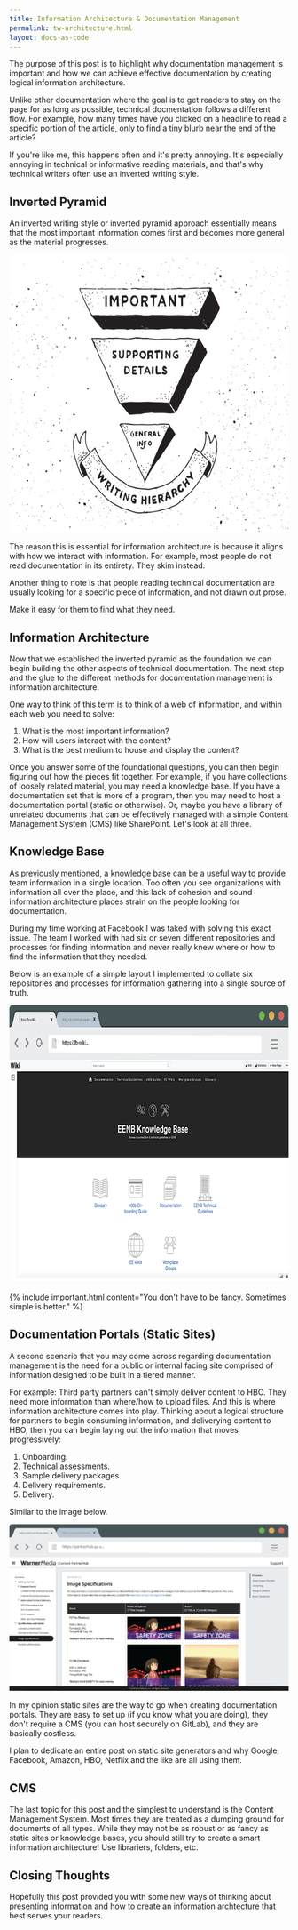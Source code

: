 ```yaml
---
title: Information Architecture & Documentation Management
permalink: tw-architecture.html
layout: docs-as-code
---
```


The purpose of this post is to highlight why documentation management is important and how we can achieve effective documentation by creating logical information architecture.

Unlike other documentation where the goal is to get readers to stay on the page for as long as possible, technical docmentation follows a different flow. For example, how many times have you clicked on a headline to read a specific portion of the article, only to find a tiny blurb near the end of the article?

If you're like me, this happens often and it's pretty annoying. It's especially annoying in technical or informative reading materials, and that's why technical writers often use an inverted writing style.

## Inverted Pyramid

An inverted writing style or inverted pyramid approach essentially means that the most important information comes first and becomes more general as the material progresses.

<div class="post-image-container">
    <img class="post-image" style="height: 500px" src="images/pyramid.jpeg" />
</div>

The reason this is essential for information architecture is because it aligns with how we interact with information. For example, most people do not read documentation in its entirety. They skim instead. 

Another thing to note is that people reading technical documentation are usually looking for a specific piece of information, and not drawn out prose. 

Make it easy for them to find what they need.

## Information Architecture

Now that we established the inverted pyramid as the foundation we can begin building the other aspects of technical documentation. The next step and the glue to the different methods for documentation management is information architecture. 

One way to think of this term is to think of a web of information, and within each web you need to solve:

1. What is the most important information?
1. How will users interact with the content?
1. What is the best medium to house and display the content?

Once you answer some of the foundational questions, you can then begin figuring out how the pieces fit together. For example, if you have collections of loosely related material, you may need a knowledge base. If you have a documentation set that is more of a program, then you may need to host a documentation portal (static or otherwise). Or, maybe you have a library of unrelated documents that can be effectively managed with a simple Content Management System (CMS) like SharePoint. Let's look at all three.

## Knowledge Base

As previously mentioned, a knowledge base can be a useful way to provide team information in a single location. Too often you see organizations with information all over the place, and this lack of cohesion and sound information architecture places strain on the people looking for documentation.

During my time working at Facebook I was taked with solving this exact issue. The team I worked with had six or seven different repositories and processes for finding information and never really knew where or how to find the information that they needed.

Below is an example of a simple layout I implemented to collate six repositories and processes for information gathering into a single source of truth.

<div class="post-image-container">
    <img class="post-image" style="height: 500px" src="images/fb-wiki.png" />
</div>

{% include important.html content="You don't have to be fancy. Sometimes simple is better." %}

## Documentation Portals (Static Sites)

A second scenario that you may come across regarding documentation management is the need for a public or internal facing site comprised of information designed to be built in a tiered manner.

For example: Third party partners can't simply deliver content to HBO. They need more information than where/how to upload files. And this is where information architecture comes into play. Thinking about a logical structure for partners to begin consuming information, and deliverying content to HBO, then you can begin laying out the information that moves progressively:

1. Onboarding.
1. Technical assessments.
1. Sample delivery packages.
1. Delivery requirements.
1. Delivery.

Similar to the image below.

<div class="post-image-container">
    <img class="post-image" src="images/wm-image.png"   />
</div>

In my opinion static sites are the way to go when creating documentation portals. They are easy to set up (if you know what you are doing), they don't require a CMS (you can host securely on GitLab), and they are basically costless.

I plan to dedicate an entire post on static site generators and why Google, Facebook, Amazon, HBO, Netflix and the like are all using them.

## CMS

The last topic for this post and the simplest to understand is the Content Management System. Most times they are treated as a dumping ground for documents of all types. While they may not be as robust or as fancy as static sites or knowledge bases, you should still try to create a smart information architecture! Use librariers, folders, etc.

## Closing Thoughts

Hopefully this post provided you with some new ways of thinking about presenting information and how to create an information archtecture that best serves your readers.
